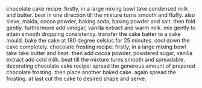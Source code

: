 chocolate cake recipe:
firstly, in a large mixing bowl take condensed milk and butter.
beat in one direction till the mixture turns smooth and fluffy.
also sieve, maida, cocoa powder, baking soda, baking powder and salt.
then fold gently.
furthermore add vinegar, vanilla extract and warm milk.
mix gently to attain smooth dropping consistency.
transfer the cake batter to a cake mould.
bake the cake at 180 degree celsius for 25 minutes.
cool down the cake completely.
chocolate frosting recipe:
firstly, in a large mixing bowl take take butter and beat.
then add cocoa powder, powdered sugar, vanilla extract add cold milk.
beat till the mixture turns smooth and spreadable.
decorating chocolate cake recipe:
spread the generous amount of prepared chocolate frosting.
then place another baked cake.
again spread the frosting.
at last cut the cake to desired shape and serve.